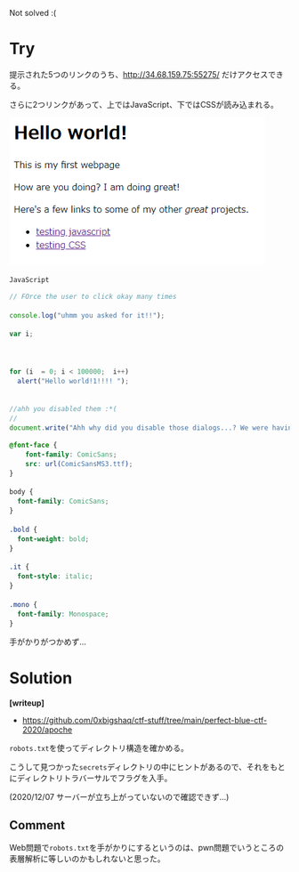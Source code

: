 Not solved :(

# Try

提示された5つのリンクのうち、http://34.68.159.75:55275/ だけアクセスできる。

さらに2つリンクがあって、上ではJavaScript、下ではCSSが読み込まれる。

![](img/2020-12-06-12-54-56.png)

`JavaScript`

```js
// FOrce the user to click okay many times

console.log("uhmm you asked for it!!");

var i;



for (i  = 0; i < 100000;  i++)
  alert("Hello world!1!!!! ");


//ahh you disabled them :*(
//
document.write("Ahh why did you disable those dialogs...? We were having a lot of fun! ;)");
```

```css
@font-face {
    font-family: ComicSans;
    src: url(ComicSansMS3.ttf);
}

body {
  font-family: ComicSans;
}

.bold {
  font-weight: bold;
}

.it {
  font-style: italic;
}

.mono {
  font-family: Monospace;
}
```

手がかりがつかめず...

# Solution

**[writeup]**

* https://github.com/0xbigshaq/ctf-stuff/tree/main/perfect-blue-ctf-2020/apoche

`robots.txt`を使ってディレクトリ構造を確かめる。

こうして見つかった`secrets`ディレクトリの中にヒントがあるので、それをもとにディレクトリトラバーサルでフラグを入手。

(2020/12/07 サーバーが立ち上がっていないので確認できず...)

## Comment

Web問題で`robots.txt`を手がかりにするというのは、pwn問題でいうところの表層解析に等しいのかもしれないと思った。
